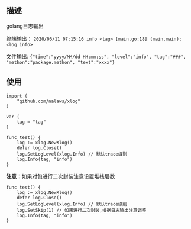 ## 描述
golang日志输出

终端输出：
`2020/06/11 07:15:16 info <tag> [main.go:18] (main.main): <log info>`

文件输出:
`{"time":"yyyy/MM/dd HH:mm:ss", "level":"info", "tag":"###", "methon":"package.methon", "text":"xxxx"}`

## 使用
```golang
import (
	"github.com/nalaws/xlog"
)

var (
	tag = "tag"
)

func test() {
    log := xlog.NewXlog()
    defer log.Close()
    log.SetLogLevel(xlog.Info) // 默认trace级别
    log.Info(tag, "info")
}
```

**注意**：如果对包进行二次封装注意设置堆栈层数

```golang
func test() {
    log := xlog.NewXlog()
    defer log.Close()
    log.SetLogLevel(xlog.Info) // 默认trace级别
    log.SetSkip(1) // 如果进行二次封装,根据日志输出注意调整
    log.Info(tag, "info")
}
```
